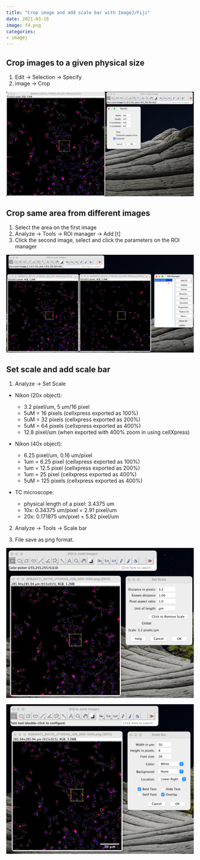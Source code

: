 ```yaml
---
title: "Crop image and add scale bar with ImageJ/Fiji"
date: 2021-03-16
image: f4.png
categories:
- imagej
---
```


## Crop images to a given physical size

1. Edit -> Selection -> Specify 
2. image -> Crop

![](f1.png)

## Crop same area from different images

1. Select the area on the first image
2. Analyze -> Tools -> ROI manager -> Add [t]
3. Click the second image, select and click the parameters on the ROI manager

![](f2.png)

## Set scale and add scale bar

1. Analyze -> Set Scale

- Nikon (20x object): 

     - 3.2 pixel/um, 5 um/16 pixel
     - 5uM = 16 pixels (cellxpress exported as 100%) 
     - 5uM = 32 pixels (cellxpress exported as 200%) 
     - 5uM = 64 pixels (cellxpress exported as 400%) 
     - 12.8 pixel/um (when exported with 400% zoom in using cellXpress)

- Nikon (40x object): 

     - 6.25 pixel/um, 0.16 um/pixel
     - 1um = 6.25 pixel (cellxpress exported as 100%)
     - 1um = 12.5 pixel (cellxpress exported as 200%)
     - 1um = 25 pixel (cellxpress exported as 400%)
     - 5uM = 125 pixels (cellxpress exported as 400%) 

- TC microscope:
     - physical length of a pixel: 3.4375 um
     - 10x: 0.34375 um/pixel = 2.91 pixel/um
     - 20x: 0.171875 um/pixel = 5.82 pixel/um

2. Analyze -> Tools -> Scale bar

3. File save as png format.

![](f3.png)

   

![](f4.png)
